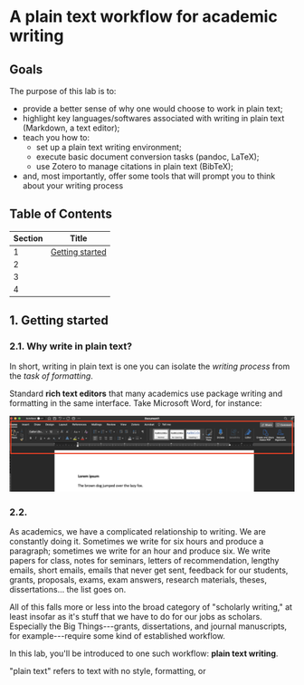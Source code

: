 # A plain text workflow for academic writing

## Goals

The purpose of this lab is to:

  * provide a better sense of why one would choose to work in plain text;
  * highlight key languages/softwares associated with writing in plain text (Markdown, a text editor);
  * teach you how to:
    - set up a plain text writing environment;
    - execute basic document conversion tasks (pandoc, LaTeX);
    - use Zotero to manage citations in plain text (BibTeX);
  * and, most importantly, offer some tools that will prompt you to think about your writing process

## Table of Contents

  | Section | Title                       |
  | ------- | --------------------------- |
  |    1    | [Getting started](#1-getting-started) |
  |    2    |                             |
  |    3    |                             |
  |    4    |                             |

<!-- ## A note on sources

This lab borrows a lot from Scott Selisker's "[A Plain Text Workflow for Academic Writing with Atom](http://u.arizona.edu/~selisker/post/workflow/)" and Kieran Healy's "[The Plain Person’s Guide to Plain Text Social Science](https://plain-text.co/)." Do check them out if you have time. -->

## 1. Getting started

### 2.1. Why write in plain text?

In short, writing in plain text is one you can isolate the *writing process* from the *task of formatting*.

Standard **rich text editors** that many academics use package writing and formatting in the same interface. Take Microsoft Word, for instance:

![Screenshot of MS Word's rich text features](assets/msword.png)

### 2.2.

As academics, we have a complicated relationship to writing. We are constantly doing it. Sometimes we write for six hours and produce a paragraph; sometimes we write for an hour and produce six. We write papers for class, notes for seminars, letters of recommendation, lengthy emails, short emails, emails that never get sent, feedback for our students, grants, proposals, exams, exam answers, research materials, theses, dissertations... the list goes on.

All of this falls more or less into the broad category of "scholarly writing," at least insofar as it's stuff that we have to do for our jobs as scholars. Especially the Big Things---grants, dissertations, and journal manuscripts, for example---require some kind of established workflow.

In this lab, you'll be introduced to one such workflow: **plain text writing**.

"plain text" refers to text with no style, formatting, or
